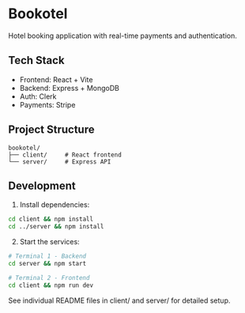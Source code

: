 # Bookotel

Hotel booking application with real-time payments and authentication.

## Tech Stack
- Frontend: React + Vite
- Backend: Express + MongoDB
- Auth: Clerk
- Payments: Stripe

## Project Structure
```
bookotel/
├── client/     # React frontend
└── server/     # Express API
```

## Development
1. Install dependencies:
```bash
cd client && npm install
cd ../server && npm install
```

2. Start the services:
```bash
# Terminal 1 - Backend
cd server && npm start

# Terminal 2 - Frontend
cd client && npm run dev
```


See individual README files in client/ and server/ for detailed setup.
